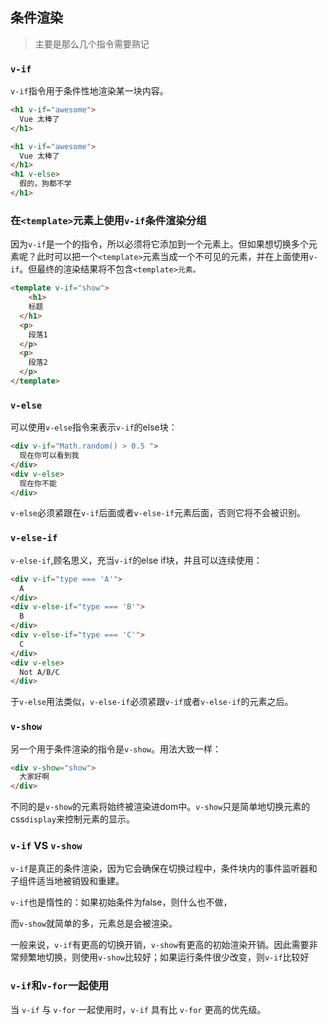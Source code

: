 ## 条件渲染



> 主要是那么几个指令需要熟记



### `v-if`

`v-if`指令用于条件性地渲染某一块内容。

```html
<h1 v-if="awesome">
  Vue 太棒了
</h1>
```

```html
<h1 v-if="awesome">
  Vue 太棒了
</h1>
<h1 v-else>
  假的，狗都不学
</h1>
```



### 在`<template>`元素上使用`v-if`条件渲染分组

因为`v-if`是一个的指令，所以必须将它添加到一个元素上。但如果想切换多个元素呢？此时可以把一个`<template>`元素当成一个不可见的元素，并在上面使用`v-if`。但最终的渲染结果将不包含`<template>元素。`

```html
<template v-if="show">
	<h1>
    标题
  </h1>
  <p>
    段落1
  </p>
  <p>
    段落2
  </p>
</template>
```

### `v-else`

可以使用`v-else`指令来表示`v-if`的else块：

```html
<div v-if="Math.random() > 0.5 ">
  现在你可以看到我
</div>
<div v-else>
  现在你不能
</div>
```

`v-else`必须紧跟在`v-if`后面或者`v-else-if`元素后面，否则它将不会被识别。



### `v-else-if`

`v-else-if`,顾名思义，充当`v-if`的else if块，并且可以连续使用：

```html
<div v-if="type === 'A'">
  A
</div>
<div v-else-if="type === 'B'">
  B
</div>
<div v-else-if="type === 'C'">
  C
</div>
<div v-else>
  Not A/B/C
</div>
```

于`v-else`用法类似，`v-else-if`必须紧跟`v-if`或者`v-else-if`的元素之后。



### `v-show`



另一个用于条件渲染的指令是`v-show`。用法大致一样：



```html
<div v-show="show">
  大家好啊
</div>
```



不同的是`v-show`的元素将始终被渲染进dom中。`v-show`只是简单地切换元素的css`display`来控制元素的显示。



### `v-if` VS `v-show`

`v-if`是真正的条件渲染，因为它会确保在切换过程中，条件块内的事件监听器和子组件适当地被销毁和重建。



`v-if`也是惰性的：如果初始条件为false，则什么也不做，

而`v-show`就简单的多，元素总是会被渲染。

一般来说，`v-if`有更高的切换开销，`v-show`有更高的初始渲染开销。因此需要非常频繁地切换，则使用`v-show`比较好；如果运行条件很少改变，则`v-if`比较好



### `v-if`和`v-for`一起使用

当 `v-if` 与 `v-for` 一起使用时，`v-if` 具有比 `v-for` 更高的优先级。

